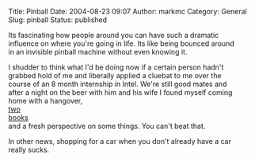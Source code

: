 Title: Pinball
Date: 2004-08-23 09:07
Author: markmc
Category: General
Slug: pinball
Status: published

Its fascinating how people around you can have such a dramatic  
influence on where you're going in life. Its like being bounced around  
in an invisible pinball machine without even knowing it.

I shudder to think what I'd be doing now if a certain person hadn't  
grabbed hold of me and liberally applied a cluebat to me over the  
course of an 8 month internship in Intel. We're still good mates and  
after a night on the beer with him and his wife I found myself coming  
home with a hangover,  
[two](http://www.amazon.co.uk/exec/obidos/ASIN/0596004893)  
[books](http://www.amazon.co.uk/exec/obidos/ASIN/0201616130)  
and a fresh perspective on some things. You can't beat that.

In other news, shopping for a car when you don't already have a car  
really sucks.
